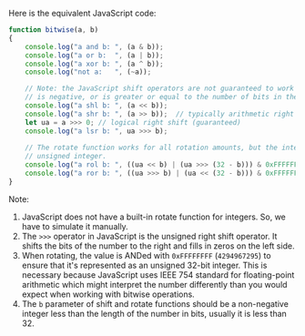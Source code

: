 Here is the equivalent JavaScript code:

```javascript
function bitwise(a, b)
{
    console.log("a and b: ", (a & b));
    console.log("a or b:  ", (a | b));
    console.log("a xor b: ", (a ^ b));
    console.log("not a:   ", (~a));

    // Note: the JavaScript shift operators are not guaranteed to work if the shift count (that is, b)
    // is negative, or is greater or equal to the number of bits in the integer being shifted.
    console.log("a shl b: ", (a << b));
    console.log("a shr b: ", (a >> b));  // typically arithmetic right shift, but not guaranteed
    let ua = a >>> 0; // logical right shift (guaranteed)
    console.log("a lsr b: ", ua >>> b);
    
    // The rotate function works for all rotation amounts, but the integer being rotated must always be an
    // unsigned integer.
    console.log("a rol b: ", ((ua << b) | (ua >>> (32 - b))) & 0xFFFFFFFF);
    console.log("a ror b: ", ((ua >>> b) | (ua << (32 - b))) & 0xFFFFFFFF);
}
```

Note:
1. JavaScript does not have a built-in rotate function for integers. So, we have to simulate it manually.
2. The `>>>` operator in JavaScript is the unsigned right shift operator. It shifts the bits of the number to the right and fills in zeros on the left side.
3. When rotating, the value is ANDed with `0xFFFFFFFF` (`4294967295`) to ensure that it's represented as an unsigned 32-bit integer. This is necessary because JavaScript uses IEEE 754 standard for floating-point arithmetic which might interpret the number differently than you would expect when working with bitwise operations.
4. The `b` parameter of shift and rotate functions should be a non-negative integer less than the length of the number in bits, usually it is less than 32.
